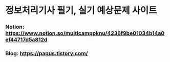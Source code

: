# 정보처리기사 필기, 실기 예상문제 사이트

### Notion: https://www.notion.so/multicamppknu/4236f9be01034b14a0ef44717d5a812d
### Blog: https://papus.tistory.com/

